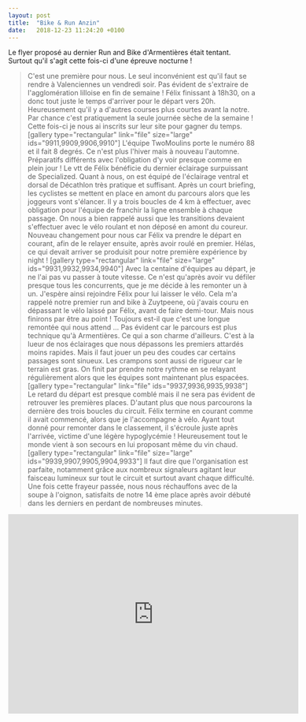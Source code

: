 ```yaml
---
layout: post
title:  "Bike & Run Anzin"
date:   2018-12-23 11:24:20 +0100
---
```

Le flyer proposé au dernier Run and Bike d'Armentières était tentant.
Surtout qu'il s'agit cette fois-ci d'une épreuve nocturne !
> C'est une première pour nous.
Le seul inconvénient est qu'il faut se rendre à Valenciennes un vendredi soir.
Pas évident de s'extraire de l'agglomération lilloise en fin de semaine !
Félix finissant à 18h30, on a donc tout juste le temps d'arriver pour le départ vers 20h.
Heureusement qu'il y a d'autres courses plus courtes avant la notre.
> Par chance c'est pratiquement la seule journée sèche de la semaine !
Cette fois-ci je nous ai inscrits sur leur site pour gagner du temps.
[gallery type="rectangular" link="file" size="large" ids="9911,9909,9906,9910"]
L'équipe TwoMoulins porte le numéro 88 et il fait 8 degrés.
Ce n'est plus l'hiver mais à nouveau l'automne.
> Préparatifs différents avec l'obligation d'y voir presque comme en plein jour !
Le vtt de Félix bénéficie du dernier éclairage surpuissant de Specialized.
Quant à nous, on est équipé de l'éclairage ventral et dorsal de Décathlon très pratique et suffisant.
Après un court briefing, les cyclistes se mettent en place en amont du parcours alors que les joggeurs vont s'élancer.
Il y a trois boucles de 4 km à effectuer, avec obligation pour l'équipe de franchir la ligne ensemble à chaque passage.
On nous a bien rappelé aussi que les transitions devaient s'effectuer avec le vélo roulant et non déposé en amont du coureur.
Nouveau changement pour nous car Félix va prendre le départ en courant, afin de le relayer ensuite, après avoir roulé en premier.
Hélas, ce qui devait arriver se produisit pour notre première expérience by night !
[gallery type="rectangular" link="file" size="large" ids="9931,9932,9934,9940"]
> Avec la centaine d'équipes au départ, je ne l'ai pas vu passer à toute vitesse.
Ce n'est qu'après avoir vu défiler presque tous les concurrents, que je me décide à les remonter un à un.
J'espère ainsi rejoindre Félix pour lui laisser le vélo.
Cela m'a rappelé notre premier run and bike à Zuytpeene, où j'avais couru en dépassant le vélo laissé par Félix, avant de faire demi-tour.
> Mais nous finirons par être au point !
Toujours est-il que c'est une longue remontée qui nous attend ...
Pas évident car le parcours est plus technique qu'à Armentières.
Ce qui a son charme d'ailleurs.
C'est à la lueur de nos éclairages que nous dépassons les premiers attardés moins rapides.
> Mais il faut jouer un peu des coudes car certains passages sont sinueux.
Les crampons sont aussi de rigueur car le terrain est gras.
On finit par prendre notre rythme en se relayant régulièrement alors que les équipes sont maintenant plus espacées.
[gallery type="rectangular" link="file" ids="9937,9936,9935,9938"]
Le retard du départ est presque comblé mais il ne sera pas évident de retrouver les premières places.
D'autant plus que nous parcourons la dernière des trois boucles du circuit.
Félix termine en courant comme il avait commencé, alors que je l'accompagne à vélo.
> Ayant tout donné pour remonter dans le classement, il s'écroule juste après l'arrivée, victime d'une légère hypoglycémie !
Heureusement tout le monde vient à son secours en lui proposant même du vin chaud.
[gallery type="rectangular" link="file" size="large" ids="9939,9907,9905,9904,9933"]
Il faut dire que l'organisation est parfaite, notamment grâce aux nombreux signaleurs agitant leur faisceau lumineux sur tout le circuit et surtout avant chaque difficulté.
Une fois cette frayeur passée, nous nous réchauffons avec de la soupe à l'oignon, satisfaits de notre 14 ème place après avoir débuté dans les derniers en perdant de nombreuses minutes.


<center><iframe src="https://www.strava.com/activities/1993173142/embed/6128f150a3c173e71606297a4690fc7be44a89f8" width="590" height="405" frameborder="0" scrolling="no"></iframe></center>